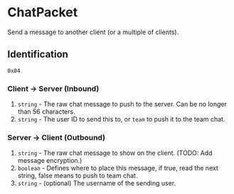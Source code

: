 # ChatPacket
Send a message to another client (or a multiple of clients).

## Identification
`0x04`

### Client -> Server (Inbound)
1. `string` - The raw chat message to push to the server. Can be no longer than 56 characters.
2. `string` - The user ID to send this to, or `team` to push it to the team chat. 

### Server -> Client (Outbound)
1. `string` - The raw chat message to show on the client. (TODO: Add message encryption.)
2. `boolean` - Defines where to place this message, if true, read the next string, false means to push to team chat.
3. `string` - (optional) The username of the sending user.